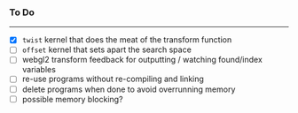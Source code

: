 ### To Do
----

- [x] `twist` kernel that does the meat of the transform function
- [ ] `offset` kernel that sets apart the search space
- [ ] webgl2 transform feedback for outputting / watching found/index variables
- [ ] re-use programs without re-compiling and linking
- [ ] delete programs when done to avoid overrunning memory
- [ ] possible memory blocking?

